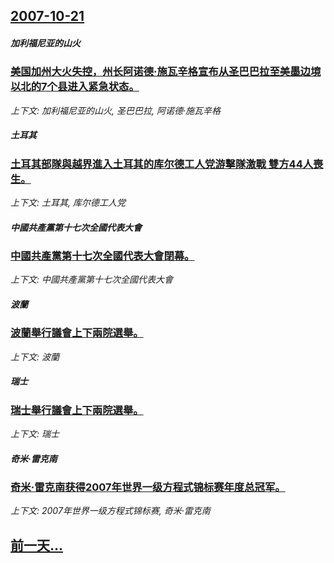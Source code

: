 ## [2007-10-21](/news/2007/10/21/index.md)

##### 加利福尼亚的山火
### [美国加州大火失控，州长阿诺德·施瓦辛格宣布从圣巴巴拉至美墨边境以北的7个县进入紧急状态。](/news/2007/10/21/美国加州大火失控-州长阿诺德-施瓦辛格宣布从圣巴巴拉至美墨边境以北的7个县进入紧急状态.md)
_上下文: 加利福尼亚的山火, 圣巴巴拉, 阿诺德·施瓦辛格_

##### 土耳其
### [土耳其部隊與越界進入土耳其的库尔德工人党游擊隊激戰 雙方44人喪生。](/news/2007/10/21/土耳其部隊與越界進入土耳其的库尔德工人党游擊隊激戰-雙方44人喪生.md)
_上下文: 土耳其, 库尔德工人党_

##### 中國共產黨第十七次全國代表大會
### [中國共產黨第十七次全國代表大會閉幕。](/news/2007/10/21/中國共產黨第十七次全國代表大會閉幕.md)
_上下文: 中國共產黨第十七次全國代表大會_

##### 波蘭
### [波蘭舉行議會上下兩院選舉。](/news/2007/10/21/波蘭舉行議會上下兩院選舉.md)
_上下文: 波蘭_

##### 瑞士
### [瑞士舉行議會上下兩院選舉。](/news/2007/10/21/瑞士舉行議會上下兩院選舉.md)
_上下文: 瑞士_

##### 奇米·雷克南
### [奇米·雷克南获得2007年世界一级方程式锦标赛年度总冠军。](/news/2007/10/21/奇米-雷克南获得2007年世界一级方程式锦标赛年度总冠军.md)
_上下文: 2007年世界一级方程式锦标赛, 奇米·雷克南_

## [前一天...](/news/2007/10/20/index.md)

